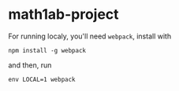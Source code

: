# math1ab-project

For running localy, you'll need `webpack`, install with

`npm install -g webpack`

and then, run

`env LOCAL=1 webpack`
